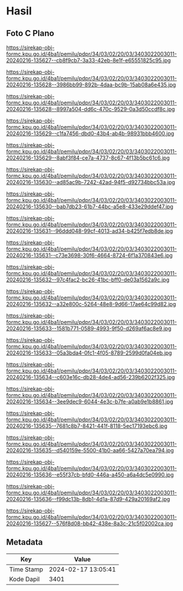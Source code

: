 # Hasil

## Foto C Plano

https://sirekap-obj-formc.kpu.go.id/4ba1/pemilu/pdpr/34/03/02/20/03/3403022003011-20240216-135627--cb8f9cb7-3a33-42eb-8e1f-e65551825c95.jpg

https://sirekap-obj-formc.kpu.go.id/4ba1/pemilu/pdpr/34/03/02/20/03/3403022003011-20240216-135628--3986bb99-892b-4daa-bc9b-15ab08a6e435.jpg

https://sirekap-obj-formc.kpu.go.id/4ba1/pemilu/pdpr/34/03/02/20/03/3403022003011-20240216-135628--8997a504-dd6c-470c-9529-0a3d50ccdf8c.jpg

https://sirekap-obj-formc.kpu.go.id/4ba1/pemilu/pdpr/34/03/02/20/03/3403022003011-20240216-135629--c1fa7456-dbd0-43b4-ab4b-98931bbb4600.jpg

https://sirekap-obj-formc.kpu.go.id/4ba1/pemilu/pdpr/34/03/02/20/03/3403022003011-20240216-135629--8abf3f84-ce7a-4737-8c67-4f13b5bc61c6.jpg

https://sirekap-obj-formc.kpu.go.id/4ba1/pemilu/pdpr/34/03/02/20/03/3403022003011-20240216-135630--ad85ac9b-7242-42ad-94f5-d92734bbc53a.jpg

https://sirekap-obj-formc.kpu.go.id/4ba1/pemilu/pdpr/34/03/02/20/03/3403022003011-20240216-135630--bab7db23-61b7-44bc-a5e8-433e29ddef47.jpg

https://sirekap-obj-formc.kpu.go.id/4ba1/pemilu/pdpr/34/03/02/20/03/3403022003011-20240216-135631--96ddd048-99cf-4013-ad34-b425f7edb8de.jpg

https://sirekap-obj-formc.kpu.go.id/4ba1/pemilu/pdpr/34/03/02/20/03/3403022003011-20240216-135631--c73e3698-30f6-4664-8724-6f1a370843e6.jpg

https://sirekap-obj-formc.kpu.go.id/4ba1/pemilu/pdpr/34/03/02/20/03/3403022003011-20240216-135632--97c4fac2-bc26-41bc-bff0-de03a1562a9c.jpg

https://sirekap-obj-formc.kpu.go.id/4ba1/pemilu/pdpr/34/03/02/20/03/3403022003011-20240216-135632--a32e800c-5264-48e8-9d66-17ae64c99d82.jpg

https://sirekap-obj-formc.kpu.go.id/4ba1/pemilu/pdpr/34/03/02/20/03/3403022003011-20240216-135633--1581b771-0589-4993-9f50-d269af6ac8e9.jpg

https://sirekap-obj-formc.kpu.go.id/4ba1/pemilu/pdpr/34/03/02/20/03/3403022003011-20240216-135633--05a3bda4-0fc1-4f05-8789-2599d0fa04eb.jpg

https://sirekap-obj-formc.kpu.go.id/4ba1/pemilu/pdpr/34/03/02/20/03/3403022003011-20240216-135634--c603e16c-db28-4de4-ad56-239b6202f325.jpg

https://sirekap-obj-formc.kpu.go.id/4ba1/pemilu/pdpr/34/03/02/20/03/3403022003011-20240216-135634--3ee9dec9-6044-4e3c-b7fe-a0ab9e1b8861.jpg

https://sirekap-obj-formc.kpu.go.id/4ba1/pemilu/pdpr/34/03/02/20/03/3403022003011-20240216-135635--7681c8b7-8421-441f-8118-5ec17193ebc6.jpg

https://sirekap-obj-formc.kpu.go.id/4ba1/pemilu/pdpr/34/03/02/20/03/3403022003011-20240216-135635--d540159e-5500-41b0-aa66-5427a70ea794.jpg

https://sirekap-obj-formc.kpu.go.id/4ba1/pemilu/pdpr/34/03/02/20/03/3403022003011-20240216-135636--e55f37cb-bfd0-446a-a450-a6a4dc5e0990.jpg

https://sirekap-obj-formc.kpu.go.id/4ba1/pemilu/pdpr/34/03/02/20/03/3403022003011-20240216-135636--f99dc13b-8db1-4d1a-87d9-429a20169af2.jpg

https://sirekap-obj-formc.kpu.go.id/4ba1/pemilu/pdpr/34/03/02/20/03/3403022003011-20240216-135627--576f8d08-bb42-438e-8a3c-21c5f02002ca.jpg


## Metadata

| Key        | Value               |
| ---------- | ------------------- |
| Time Stamp | 2024-02-17 13:05:41 |
| Kode Dapil | 3401                |



